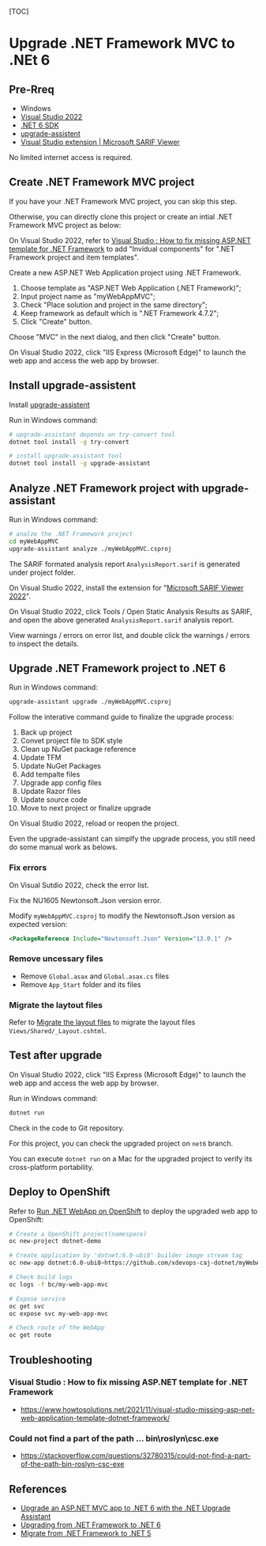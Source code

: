 [TOC]

# Upgrade .NET Framework MVC to .NEt 6

## Pre-Rreq

- Windows
- [Visual Studio 2022](https://visualstudio.microsoft.com/vs/)
- [.NET 6 SDK](https://dotnet.microsoft.com/en-us/download/dotnet)
- [upgrade-assistent](https://github.com/dotnet/upgrade-assistant/)
- [Visual Studio extension | Microsoft SARIF Viewer](https://marketplace.visualstudio.com/items?itemName=WDGIS.MicrosoftSarifViewer)

No limited internet access is required.

## Create .NET Framework MVC project

If you have your .NET Framework MVC project, you can skip this step.

Otherwise, you can directly clone this project or create an intial .NET Framework MVC project as below:

On Visual Studio 2022, refer to [Visual Studio : How to fix missing ASP.NET template for .NET Framework](https://www.howtosolutions.net/2021/11/visual-studio-missing-asp-net-web-application-template-dotnet-framework/) to add "Invidual components" for ".NET Framework project and item templates".

Create a new ASP.NET Web Application project using .NET Framework.
1. Choose template as "ASP.NET Web Application (.NET Framework)";
2. Input project name as "myWebAppMVC";
3. Check "Place solution and project in the same directory";
4. Keep framework as default which is ".NET Framework 4.7.2";
5. Click "Create" button.

Choose "MVC" in the next dialog, and then click "Create" button.

On Visual Studio 2022, click "IIS Express (Microsoft Edge)" to launch the web app and access the web app by browser.

## Install upgrade-assistent

Install [upgrade-assistent](https://github.com/dotnet/upgrade-assistant/)

Run in Windows command:
```bash
# upgrade-assistant depends on try-convert tool
dotnet tool install -g try-convert

# install upgrade-assistant tool
dotnet tool install -g upgrade-assistant

```

## Analyze .NET Framework project with upgrade-assistant

Run in Windows command:
```bash
# analze the .NET Framework project
cd myWebAppMVC
upgrade-assistant analyze ./myWebAppMVC.csproj

```

The SARIF formated analysis report `AnalysisReport.sarif` is generated under project folder.

On Visual Studio 2022, install the extension for "[Microsoft SARIF Viewer 2022](https://marketplace.visualstudio.com/items?itemName=WDGIS.MicrosoftSarifViewer)".

On Visual Studio 2022, click Tools / Open Static Analysis Results as SARIF, and open the above generated `AnalysisReport.sarif` analysis report.

View warnings / errors on error list, and double click the warnings / errors to inspect the details.


## Upgrade .NET Framework project to .NET 6

Run in Windows command:
```bash
upgrade-assistant upgrade ./myWebAppMVC.csproj
```

Follow the interative command guide to finalize the upgrade process:

1. Back up project
2. Convet project file to SDK style
3. Clean up NuGet package reference
4. Update TFM
5. Update NuGet Packages
6. Add tempalte files
7. Upgrade app config files
8. Update Razor files
9. Update source code
10. Move to next project or finalize upgrade

On Visual Studio 2022, reload or reopen the project.

Even the upgrade-assistant can simplfy the upgrade process, you still need do some manual work as belows.

### Fix errors

On Visual Sutdio 2022, check the error list.

Fix the NU1605 Newtonsoft.Json version error.

Modify `myWebAppMVC.csproj` to modify the Newtonsoft.Json version as expected version:
```xml
<PackageReference Include="Newtonsoft.Json" Version="13.0.1" />
```


### Remove uncessary files

- Remove `Global.asax` and `Global.asax.cs` files
- Remove `App_Start` folder and its files

### Migrate the laytout files

Refer to [Migrate the layout files](https://docs.microsoft.com/en-us/aspnet/core/migration/mvc?view=aspnetcore-5.0&preserve-view=true#migrate-the-layout-files) to migrate the layout files `Views/Shared/_Layout.cshtml`.


## Test after upgrade

On Visual Studio 2022, click "IIS Express (Microsoft Edge)" to launch the web app and access the web app by browser.

Run in Windows command:
```bash
dotnet run
```

Check in the code to Git repository.

For this project, you can check the upgraded project on `net6` branch.

You can execute `dotnet run` on a Mac for the upgraded project to verify its cross-platform portability.

## Deploy to OpenShift

Refer to [Run .NET WebApp on OpenShift](https://github.com/xdevops-caj-dotnet/myWebApp) to deploy the upgraded web app to OpenShift:

```bash
# Create a OpenShift project(namespace)
oc new-project dotnet-demo

# Create application by 'dotnet:6.0-ubi8' builder image stream tag
oc new-app dotnet:6.0-ubi8~https://github.com/xdevops-caj-dotnet/myWebAppMVC.git#net6 --name my-web-app-mvc

# Check build logs
oc logs -f bc/my-web-app-mvc

# Expose service
oc get svc
oc expose svc my-web-app-mvc

# Check route of the WebApp
oc get route

```


## Troubleshooting

### Visual Studio : How to fix missing ASP.NET template for .NET Framework
- <https://www.howtosolutions.net/2021/11/visual-studio-missing-asp-net-web-application-template-dotnet-framework/>

### Could not find a part of the path ... bin\roslyn\csc.exe

- <https://stackoverflow.com/questions/32780315/could-not-find-a-part-of-the-path-bin-roslyn-csc-exe>

## References

- [Upgrade an ASP.NET MVC app to .NET 6 with the .NET Upgrade Assistant](https://docs.microsoft.com/en-us/dotnet/core/porting/upgrade-assistant-aspnetmvc)
- [Upgrading from .NET Framework to .NET 6](https://www.youtube.com/watch?v=cOHXt_0VDRI)
- [Migrate from .NET Framework to .NET 5](https://medium.com/@dumindudesilva/migrate-from-the-net-framework-to-net-5-5aef306d10f5)